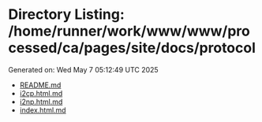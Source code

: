 # Directory Listing: /home/runner/work/www/www/processed/ca/pages/site/docs/protocol
Generated on: Wed May  7 05:12:49 UTC 2025

- [README.md](README.md)
- [i2cp.html.md](i2cp.html.md)
- [i2np.html.md](i2np.html.md)
- [index.html.md](index.html.md)
